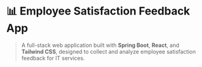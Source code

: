 # 📊 Employee Satisfaction Feedback App

> A full-stack web application built with **Spring Boot**, **React**, and **Tailwind CSS**, designed to collect and analyze employee satisfaction feedback for IT services.
